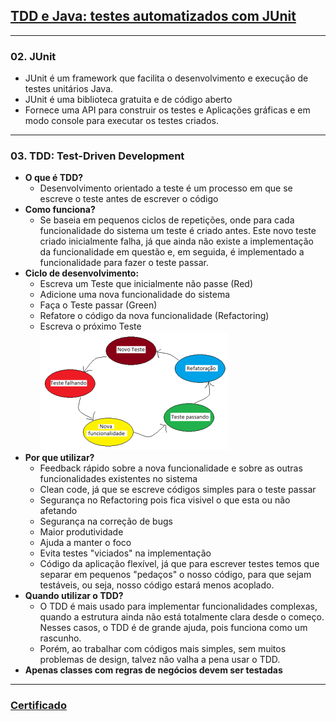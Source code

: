 ## [TDD e Java: testes automatizados com JUnit](https://cursos.alura.com.br/course/tdd-java-testes-automatizados-junit)

---

### 02. JUnit

* JUnit é um framework que facilita o desenvolvimento e execução de testes unitários Java.
* JUnit é uma biblioteca gratuita e de código aberto
* Fornece uma API para construir os testes e Aplicações gráficas e em modo console para executar os testes criados.

---

### 03. TDD: Test-Driven Development

* **O que é TDD?**
    * Desenvolvimento orientado a teste é um processo em que se escreve o teste antes de escrever o código
* **Como funciona?**
    * Se baseia em pequenos ciclos de repetições, onde para cada funcionalidade do sistema um teste é criado antes. Este
      novo teste criado inicialmente falha, já que ainda não existe a implementação da funcionalidade em questão e, em
      seguida, é implementado a funcionalidade para fazer o teste passar.
* **Ciclo de desenvolvimento:**
    * Escreva um Teste que inicialmente não passe (Red)
    * Adicione uma nova funcionalidade do sistema
    * Faça o Teste passar (Green)
    * Refatore o código da nova funcionalidade (Refactoring)
    * Escreva o próximo Teste
      ![img.png](img.png)
* **Por que utilizar?**
    * Feedback rápido sobre a nova funcionalidade e sobre as outras funcionalidades existentes no sistema
    * Clean code, já que se escreve códigos simples para o teste passar
    * Segurança no Refactoring pois fica visivel o que esta ou não afetando
    * Segurança na correção de bugs
    * Maior produtividade
    * Ajuda a manter o foco
    * Evita testes "viciados" na implementação
    * Código da aplicação flexível, já que para escrever testes temos que separar em pequenos "pedaços" o nosso código,
      para que sejam testáveis, ou seja, nosso código estará menos acoplado.
* **Quando utilizar o TDD?**
    * O TDD é mais usado para implementar funcionalidades complexas, quando a estrutura ainda não está totalmente clara
      desde o começo. Nesses casos, o TDD é de grande ajuda, pois funciona como um rascunho.
    * Porém, ao trabalhar com códigos mais simples, sem muitos problemas de design, talvez não valha a pena usar o TDD.
* **Apenas classes com regras de negócios devem ser testadas**

---

### [Certificado](https://cursos.alura.com.br/user/wesleyschwartzz/course/tdd-java-testes-automatizados-junit/certificate)